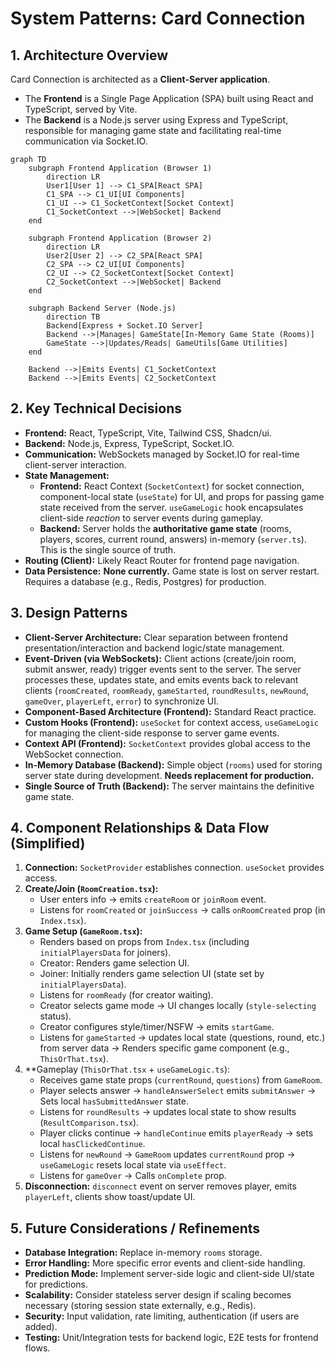 # System Patterns: Card Connection

## 1. Architecture Overview

Card Connection is architected as a **Client-Server application**. 

- The **Frontend** is a Single Page Application (SPA) built using React and TypeScript, served by Vite.
- The **Backend** is a Node.js server using Express and TypeScript, responsible for managing game state and facilitating real-time communication via Socket.IO.

```mermaid
graph TD
    subgraph Frontend Application (Browser 1)
        direction LR
        User1[User 1] --> C1_SPA[React SPA]
        C1_SPA --> C1_UI[UI Components]
        C1_UI --> C1_SocketContext[Socket Context]
        C1_SocketContext -->|WebSocket| Backend
    end

    subgraph Frontend Application (Browser 2)
        direction LR
        User2[User 2] --> C2_SPA[React SPA]
        C2_SPA --> C2_UI[UI Components]
        C2_UI --> C2_SocketContext[Socket Context]
        C2_SocketContext -->|WebSocket| Backend
    end
    
    subgraph Backend Server (Node.js)
        direction TB
        Backend[Express + Socket.IO Server]
        Backend -->|Manages| GameState[In-Memory Game State (Rooms)]
        GameState -->|Updates/Reads| GameUtils[Game Utilities]
    end

    Backend -->|Emits Events| C1_SocketContext
    Backend -->|Emits Events| C2_SocketContext

```

## 2. Key Technical Decisions

- **Frontend:** React, TypeScript, Vite, Tailwind CSS, Shadcn/ui.
- **Backend:** Node.js, Express, TypeScript, Socket.IO.
- **Communication:** WebSockets managed by Socket.IO for real-time client-server interaction.
- **State Management:** 
    - **Frontend:** React Context (`SocketContext`) for socket connection, component-local state (`useState`) for UI, and props for passing game state received from the server. `useGameLogic` hook encapsulates client-side *reaction* to server events during gameplay.
    - **Backend:** Server holds the **authoritative game state** (rooms, players, scores, current round, answers) in-memory (`server.ts`). This is the single source of truth.
- **Routing (Client):** Likely React Router for frontend page navigation.
- **Data Persistence:** **None currently.** Game state is lost on server restart. Requires a database (e.g., Redis, Postgres) for production.

## 3. Design Patterns

- **Client-Server Architecture:** Clear separation between frontend presentation/interaction and backend logic/state management.
- **Event-Driven (via WebSockets):** Client actions (create/join room, submit answer, ready) trigger events sent to the server. The server processes these, updates state, and emits events back to relevant clients (`roomCreated`, `roomReady`, `gameStarted`, `roundResults`, `newRound`, `gameOver`, `playerLeft`, `error`) to synchronize UI.
- **Component-Based Architecture (Frontend):** Standard React practice.
- **Custom Hooks (Frontend):** `useSocket` for context access, `useGameLogic` for managing the client-side response to server game events.
- **Context API (Frontend):** `SocketContext` provides global access to the WebSocket connection.
- **In-Memory Database (Backend):** Simple object (`rooms`) used for storing server state during development. **Needs replacement for production.**
- **Single Source of Truth (Backend):** The server maintains the definitive game state.

## 4. Component Relationships & Data Flow (Simplified)

1.  **Connection:** `SocketProvider` establishes connection. `useSocket` provides access.
2.  **Create/Join (`RoomCreation.tsx`):** 
    - User enters info -> emits `createRoom` or `joinRoom` event.
    - Listens for `roomCreated` or `joinSuccess` -> calls `onRoomCreated` prop (in `Index.tsx`).
3.  **Game Setup (`GameRoom.tsx`):**
    - Renders based on props from `Index.tsx` (including `initialPlayersData` for joiners).
    - Creator: Renders game selection UI.
    - Joiner: Initially renders game selection UI (state set by `initialPlayersData`).
    - Listens for `roomReady` (for creator waiting).
    - Creator selects game mode -> UI changes locally (`style-selecting` status).
    - Creator configures style/timer/NSFW -> emits `startGame`.
    - Listens for `gameStarted` -> updates local state (questions, round, etc.) from server data -> Renders specific game component (e.g., `ThisOrThat.tsx`).
4.  **Gameplay (`ThisOrThat.tsx` + `useGameLogic.ts`):
    - Receives game state props (`currentRound`, `questions`) from `GameRoom`.
    - Player selects answer -> `handleAnswerSelect` emits `submitAnswer` -> Sets local `hasSubmittedAnswer` state.
    - Listens for `roundResults` -> updates local state to show results (`ResultComparison.tsx`).
    - Player clicks continue -> `handleContinue` emits `playerReady` -> sets local `hasClickedContinue`.
    - Listens for `newRound` -> `GameRoom` updates `currentRound` prop -> `useGameLogic` resets local state via `useEffect`.
    - Listens for `gameOver` -> Calls `onComplete` prop.
5.  **Disconnection:** `disconnect` event on server removes player, emits `playerLeft`, clients show toast/update UI.

## 5. Future Considerations / Refinements

- **Database Integration:** Replace in-memory `rooms` storage.
- **Error Handling:** More specific error events and client-side handling.
- **Prediction Mode:** Implement server-side logic and client-side UI/state for predictions.
- **Scalability:** Consider stateless server design if scaling becomes necessary (storing session state externally, e.g., Redis).
- **Security:** Input validation, rate limiting, authentication (if users are added).
- **Testing:** Unit/Integration tests for backend logic, E2E tests for frontend flows.
